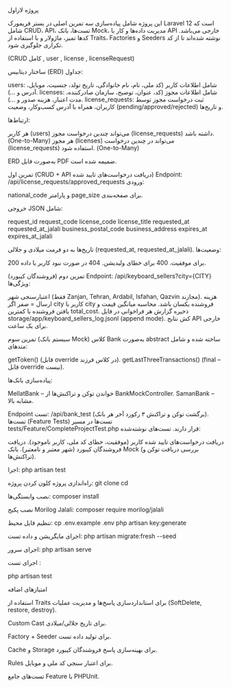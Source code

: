 پروژه لاراول 



این پروژه شامل پیاده‌سازی سه تمرین اصلی در بستر فریمورک Laravel 12 است که شامل CRUD، API، تست‌ها، بانک Mock، مدیریت داده‌ها و کار با API خارجی می‌باشد. کدها تمیز، ماژولار و با استفاده از Traits، Factories و Seeders نوشته شده‌اند تا از کد تکراری جلوگیری شود.
  
(CRUD کامل , user , license , licenseRequest)


ساختار دیتابیس (ERD)
جداول:

users: شامل اطلاعات کاربر (کد ملی، نام، نام خانوادگی، تاریخ تولد، جنسیت، موبایل، آدرس و ...).
licenses: شامل اطلاعات مجوز (کد، عنوان، توضیح، سازمان صادرکننده، مدت اعتبار، هزینه صدور و ...).
license_requests: ثبت درخواست مجوز توسط کاربران، همراه با آدرس کسب‌وکار، وضعیت (pending/approved/rejected) و تاریخ‌ها.




ارتباط‌ها:

هر کاربر (users) می‌تواند چندین درخواست مجوز (license_requests) داشته باشد. (One-to-Many)
هر مجوز (licenses) می‌تواند در چندین درخواست (license_requests) استفاده شود. (One-to-Many)

ERD به‌صورت فایل PDF ضمیمه شده است.




تمرین اول (CRUD + API دریافت درخواست‌های تایید شده)
Endpoint: /api/license_requests/approved_requests
ورودی:

national_code و پارامتر page_size برای صفحه‌بندی.

خروجی JSON شامل:

request_id
request_code
license_code
license_title
requested_at
requested_at_jalali
business_postal_code
business_address
expires_at
expires_at_jalali

تاریخ‌ها به دو فرمت میلادی و جلالی (requested_at, requested_at_jalali).
وضعیت‌ها:

200 برای موفقیت.
400 برای خطای ولیدیشن.
404 در صورت نبود کاربر یا داده.

تمرین دوم (فروشندگان کیبورد)
Endpoint: /api/keyboard_sellers?city={CITY}
ویژگی‌ها:

اعتبارسنجی شهر (فقط Zanjan, Tehran, Ardabil, Isfahan, Qazvin مجازند).
هزینه ارسال = صفر اگر city کاربر با city فروشنده یکسان باشد.
محاسبه میانگین قیمت و یافتن فروشنده با کمترین total_cost.
ذخیره گزارش هر فراخوانی در فایل storage/app/keyboard_sellers_log.jsonl (append mode).
کش نتایج API خارجی برای یک ساعت.





تمرین سوم (سیستم بانک Mock)
کلاس Bank به‌صورت abstract ساخته شده و شامل متدهای:

getToken() (قابل override در کلاس فرزند).
getLastThreeTransactions() (final – قابل override نیست).


پیاده‌سازی بانک‌ها:

MellatBank – خواندن توکن و تراکنش‌ها از BankMockController.
SamanBank – مشابه بالا.


Endpoint تست: /api/bank_test (برگشت توکن و تراکنش ۳ رکورد آخر هر بانک).
تست‌ها (Feature Tests)
تست‌ها در مسیر tests/Feature/CompleteProjectTest.php قرار دارند.
تست‌های نوشته‌شده:

دریافت درخواست‌های تایید شده کاربر (موفقیت، خطای کد ملی، کاربر ناموجود).
دریافت فروشندگان کیبورد (شهر معتبر و نامعتبر).
بانک Mock (بررسی دریافت توکن و تراکنش‌ها).


اجرا:
php artisan test

راه‌اندازی پروژه
کلون کردن پروژه:
git clone <repo-url>
cd <project>


نصب وابستگی‌ها:
composer install


نصب پکیج Morilog Jalali:
composer require morilog/jalali


تنظیم فایل محیط:
cp .env.example .env
php artisan key:generate


اجرای مایگریشن و داده تست:
php artisan migrate:fresh --seed


اجرای سرور:
php artisan serve


اجرای تست :

php artisan test 

امتیازهای اضافه

استفاده از Traits برای استانداردسازی پاسخ‌ها و مدیریت عملیات (SoftDelete, restore, destroy).

Custom Cast برای تاریخ جلالی/میلادی.

Factory + Seeder برای تولید داده تست.

Cache و Storage برای بهینه‌سازی پاسخ فروشندگان کیبورد.

Rules  برای اعتبار سنجی کد ملی و موبایل.

تست‌های جامع Feature با PHPUnit.
